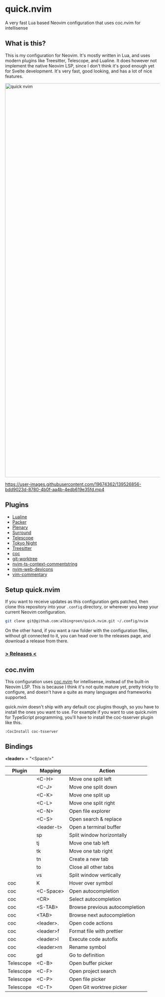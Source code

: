 # quick.nvim

A very fast Lua based Neovim configuration that uses coc.nvim for intellisense

## What is this?

This is my configuration for Neovim. It's mostly written in Lua, and uses
modern plugins like Treesitter, Telescope, and Lualine. It does however not
implement the native Neovim LSP, since I don't think it's good enough yet for
Svelte development. It's very fast, good looking, and has a lot of nice
features.

<img width="1280" alt="quick nvim" src="https://user-images.githubusercontent.com/19674362/139526562-a3a9f9f8-ada7-40d6-a2a8-2c534a97e0a5.png">

https://user-images.githubusercontent.com/19674362/139526856-bdd9023d-8780-4b0f-aa4b-4edb619e35fd.mp4

## Plugins

- [Lualine](https://github.com/nvim-lualine/lualine.nvim)
- [Packer](https://github.com/wbthomason/packer.nvim)
- [Plenary](https://github.com/nvim-lua/plenary.nvim)
- [Surround](https://github.com/blackCauldron7/surround.nvim)
- [Telescope](https://github.com/nvim-telescope/telescope.nvim)
- [Tokyo Night](https://github.com/folke/tokyonight.nvim)
- [Treesitter](https://github.com/nvim-treesitter/nvim-treesitter)
- [coc](https://github.com/neoclide/coc.nvim)
- [git-worktree](https://github.com/ThePrimeagen/git-worktree.nvim)
- [nvim-ts-context-commentstring](https://github.com/JoosepAlviste/nvim-ts-context-commentstring)
- [nvim-web-devicons](https://github.com/kyazdani42/nvim-web-devicons)
- [vim-commentary](https://github.com/tpope/vim-commentary/)

## Setup quick.nvim

If you want to receive updates as this configuration gets patched, then clone
this repository into your `.config` directory, or wherever you keep your
current Neovim configuration.

```sh
git clone git@github.com:albingroen/quick.nvim.git ~/.config/nvim
```

On the other hand, if you want a raw folder with the configuration files,
without git connected to it, you can head over to the releases page, and
download a release from there.

### [\> Releases \<](https://github.com/albingroen/quick.nvim/releases)

## coc.nvim

This configuration uses [coc.nvim](https://github.com/neoclide/coc.nvim) for
intellisense, instead of the built-in Neovim LSP. This is because I think it's
not quite mature yet, pretty tricky to configure, and doesn't have a quite as
many languages and frameworks supported.

quick.nvim doesn't ship with any default coc plugins though, so you have to
install the ones you want to use. For example if you want to use quick.nvim for
TypeScript programming, you'll have to install the coc-tsserver plugin like
this.

```
:CocInstall coc-tsserver
```

## Bindings

**\<leader\>** = "\<Space/\>"

| Plugin    | Mapping      | Action                         |
| --------- | ------------ | ------------------------------ |
|           | \<C-H\>      | Move one split left            |
|           | \<C-J\>      | Move one split down            |
|           | \<C-K\>      | Move one split up              |
|           | \<C-L\>      | Move one split right           |
|           | \<C-N\>      | Open file explorer             |
|           | \<C-S\>      | Open search & replace          |
|           | \<leader-t\> | Open a terminal buffer         |
|           | sp           | Split window horizontally      |
|           | tj           | Move one tab left              |
|           | tk           | Move one tab right             |
|           | tn           | Create a new tab               |
|           | to           | Close all other tabs           |
|           | vs           | Split window vertically        |
| coc       | K            | Hover over symbol              |
| coc       | \<C-Space\>  | Open autocompletion            |
| coc       | \<CR\>       | Select autocompletion          |
| coc       | \<S-TAB\>    | Browse previous autocompletion |
| coc       | \<TAB\>      | Browse next autocompletion     |
| coc       | \<leader\>.  | Open code actions              |
| coc       | \<leader\>f  | Format file with prettier      |
| coc       | \<leader\>l  | Execute code autofix           |
| coc       | \<leader\>rn | Rename symbol                  |
| coc       | gd           | Go to definition               |
| Telescope | \<C-B\>      | Open buffer picker             |
| Telescope | \<C-F\>      | Open project search            |
| Telescope | \<C-P\>      | Open file picker               |
| Telescope | \<C-T\>      | Open Git worktree picker       |
